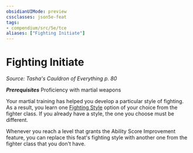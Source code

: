 ```yaml
---
obsidianUIMode: preview
cssclasses: json5e-feat
tags:
- compendium/src/5e/tce
aliases: ["Fighting Initiate"]
---
```

# Fighting Initiate
*Source: Tasha's Cauldron of Everything p. 80*  

***Prerequisites*** Proficiency with martial weapons

Your martial training has helped you develop a particular style of fighting. As a result, you learn one [Fighting Style](../../optional-features/list-fighting-style-fighter.md#) option of your choice from the fighter class. If you already have a style, the one you choose must be different.

Whenever you reach a level that grants the Ability Score Improvement feature, you can replace this feat's fighting style with another one from the fighter class that you don't have.